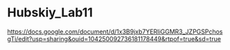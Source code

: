 # Hubskiy_Lab11
https://docs.google.com/document/d/1x3B9jxb7YERIiGGMR3_JZPGSPchosgTi/edit?usp=sharing&ouid=104250092736181178449&rtpof=true&sd=true
